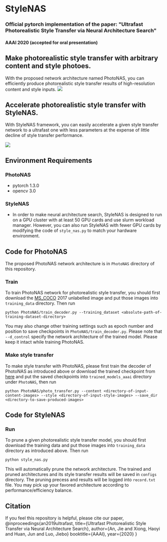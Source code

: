# StyleNAS
### Official pytorch implementation of the paper: "Ultrafast Photorealistic Style Transfer via Neural Architecture Search"
####  AAAI 2020 (accepted for oral presentation)

## Make photorealistic style transfer with arbitrary content and style photoes.
With the proposed network architecture named PhotoNAS, you can efficiently produce photorealistic style transfer results of high-resolution content and style inputs.
![](imgs/intro.jpg)

## Accelerate photorealistic style transfer with StyleNAS.
With StyleNAS framework, you can easily accelerate a given style transfer network to a ultrafast one with less parameters at the expense of little decline of style transfer performance.

![](imgs/framework.jpg)


## Environment Requirements
### PhotoNAS
- pytorch 1.3.0
- opencv 3.0

### StyleNAS
- In order to make neural architecture search, StyleNAS is designed to run on a GPU cluster with at least 50 GPU cards and use slurm workload manager. However, you can also run StyleNAS with fewer GPU cards by modifying the code of `style_nas.py` to match your hardware environment.


## Code for PhotoNAS
The proposed PhotoNAS network architecture is in `PhotoNAS` directory of this repository.

###  Train
To train PhotoNAS network for photorealistic style transfer, you should first download the [MS_COCO](http://images.cocodataset.org/zips/unlabeled2017.zip) 2017 unlabelled image and put those images into `training_data` directory. Then run

```
python PhotoNAS/train_decoder.py --training_dataset <absolute-path-of-training-dataset-directory>
```

You may also change other training settings such as epoch number and position to save checkpoints in `PhotoNAS/train_decoder.py`. Please note that `--d_control` specify the network architecture of the trained model. Please keep it intact while training PhotoNAS.

###  Make style transfer
To make style transfer with PhotoNAS, please first train the decoder of PhotoNAS as introduced above or download the trained checkpoint from [here](https://drive.google.com/open?id=15PP0K55jH2tBeWfLAYG7r0LuW0RZvmKd) and put the saved checkpoints into `trained_models_aaai` directory under `PhotoNAS`, then run

```
python PhotoNAS/photo_transfer.py --content <directory-of-input-content-images> --style <directory-of-input-style-images> --save_dir <directory-to-save-produced-images>
```

## Code for StyleNAS
###  Run
To prune a given photorealistic style transfer model, you should first download the training data and put those images into `training_data` directory as introduced above. Then run

```
python style_nas.py
```

This will automatically prune the network architecture. The trained and pruned architectures and its style transfer results will be saved in `configs` directory. The pruning precess and results will be logged into `record.txt` file. You may pick up your favored architecture according to performance/efficiency balance.

## Citation
If you feel this repository is helpful, please cite our paper,
@inproceedings{an2019ultrafast,
  title={Ultrafast Photorealistic Style Transfer via Neural Architecture Search},
  author={An, Jie and Xiong, Haoyi and Huan, Jun and Luo, Jiebo}
  booktitle={AAAI},
  year={2020}
}
